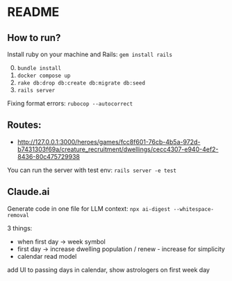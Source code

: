 # README

## How to run?

Install ruby on your machine and Rails:
`gem install rails`

0. `bundle install`
1. `docker compose up`
2. `rake db:drop db:create db:migrate db:seed`
4. `rails server`

Fixing format errors:
`rubocop --autocorrect`

## Routes:
- http://127.0.0.1:3000/heroes/games/fcc8f601-76cb-4b5a-972d-b7431303f69a/creature_recruitment/dwellings/cecc4307-e940-4ef2-8436-80c475729938

You can run the server with test env: `rails server -e test`


## Claude.ai
Generate code in one file for LLM context:
`npx ai-digest --whitespace-removal`


3 things:
- when first day -> week symbol
- first day -> increase dwelling population / renew - increase for simplicity
- calendar read model

add UI to passing days in calendar, show astrologers on first week day